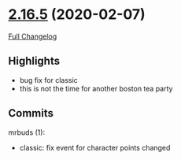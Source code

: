 # [2.16.5](https://github.com/WeakAuras/WeakAuras2/tree/2.16.5) (2020-02-07)

[Full Changelog](https://github.com/WeakAuras/WeakAuras2/compare/2.16.4...2.16.5)

## Highlights

 - bug fix for classic
- this is not the time for another boston tea party 

## Commits

mrbuds (1):

- classic: fix event for character points changed

